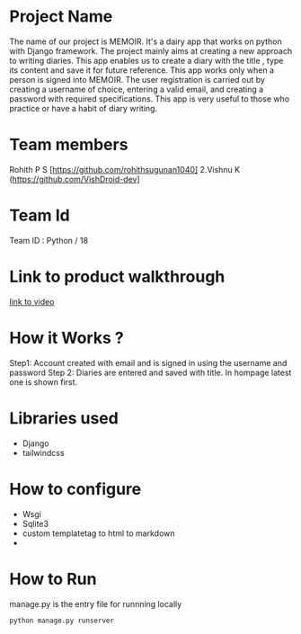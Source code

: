 # Project Name
The name of our project is MEMOIR. It's a dairy app that works on python with Django framework. The project mainly aims at creating a new approach to writing diaries. This app enables us to create a diary with the title , type its content and save it for future reference. This app works only when a person is signed into MEMOIR. The user registration is carried out by creating a username of choice, entering a valid email, and creating a password with required specifications. This app is very useful to those who practice or have a habit of diary writing.

# Team members
Rohith P S [https://github.com/rohithsugunan1040]
2.Vishnu K (https://github.com/VishDroid-dev]

# Team Id
Team ID : Python / 18

# Link to product walkthrough
[link to video](https://www.loom.com/share/5836d6d82b464597b8906cf4137b0fb6)

# How it Works ?
Step1: Account created with email and is signed in using the username and password
Step 2: Diaries are entered and saved with title. In hompage latest one is shown first.

# Libraries used
- Django
- tailwindcss

# How to configure
- Wsgi 
- Sqlite3 
- custom templatetag to html to markdown
- 
# How to Run
manage.py is the entry file
for runnning locally 
```bash
python manage.py runserver
```

